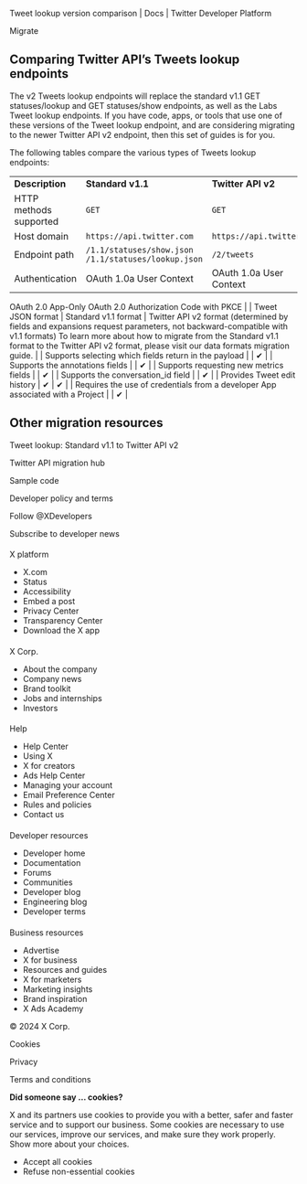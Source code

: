 
Tweet lookup version comparison | Docs | Twitter Developer Platform 

Migrate

Comparing Twitter API’s Tweets lookup endpoints
-----------------------------------------------

The v2 Tweets lookup endpoints will replace the standard v1.1 GET statuses/lookup and GET statuses/show endpoints, as well as the Labs Tweet lookup endpoints. If you have code, apps, or tools that use one of these versions of the Tweet lookup endpoint, and are considering migrating to the newer Twitter API v2 endpoint, then this set of guides is for you. 

The following tables compare the various types of Tweets lookup endpoints:  

|  |  |  |
| --- | --- | --- |
| **Description** | **Standard v1.1** | **Twitter API v2** |
| HTTP methods supported | `GET` | `GET` |
| Host domain | `https://api.twitter.com` | `https://api.twitter.com` |
| Endpoint path | `/1.1/statuses/show.json` `/1.1/statuses/lookup.json` | `/2/tweets` |
| Authentication | OAuth 1.0a User Context | OAuth 1.0a User Context
OAuth 2.0 App-Only
OAuth 2.0 Authorization Code with PKCE |
| Tweet JSON format | Standard v1.1 format | Twitter API v2 format (determined by fields and expansions request parameters, not backward-compatible with v1.1 formats)
To learn more about how to migrate from the Standard v1.1 format to the Twitter API v2 format, please visit our data formats migration guide. |
| Supports selecting which fields return in the payload |  | ✔ |
| Supports the annotations fields |  | ✔ |
| Supports requesting new metrics fields |  | ✔ |
| Supports the conversation\_id field |  | ✔ |
| Provides Tweet edit history | ✔ | ✔ |
| Requires the use of credentials from a developer App associated with a Project |  | ✔ |

Other migration resources
-------------------------

Tweet lookup: Standard v1.1 to Twitter API v2

Twitter API migration hub

Sample code

Developer policy and terms

Follow @XDevelopers

Subscribe to developer news

#### 
 X platform

* X.com
* Status
* Accessibility
* Embed a post
* Privacy Center
* Transparency Center
* Download the X app

#### 
 X Corp.

* About the company
* Company news
* Brand toolkit
* Jobs and internships
* Investors

#### 
 Help

* Help Center
* Using X
* X for creators
* Ads Help Center
* Managing your account
* Email Preference Center
* Rules and policies
* Contact us

#### 
 Developer resources

* Developer home
* Documentation
* Forums
* Communities
* Developer blog
* Engineering blog
* Developer terms

#### 
 Business resources

* Advertise
* X for business
* Resources and guides
* X for marketers
* Marketing insights
* Brand inspiration
* X Ads Academy

 © 2024 X Corp.

Cookies

Privacy

Terms and conditions

**Did someone say … cookies?**  

 X and its partners use cookies to provide you with a better, safer and
 faster service and to support our business. Some cookies are necessary to use
 our services, improve our services, and make sure they work properly.
 Show more about your choices.

* Accept all cookies
* Refuse non-essential cookies